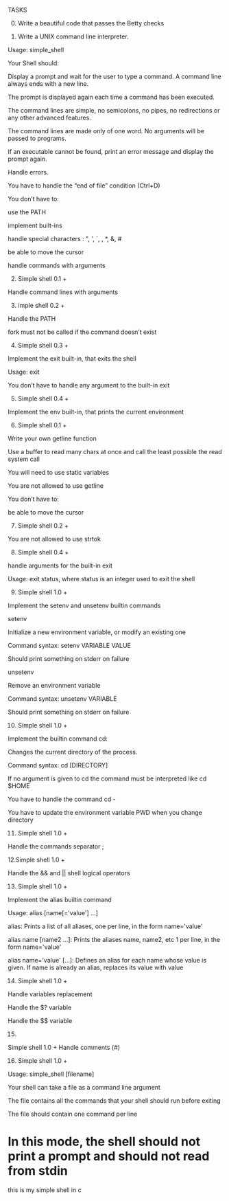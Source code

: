TASKS

0. Write a beautiful code that passes the Betty checks

1. Write a UNIX command line interpreter.



Usage: simple_shell

Your Shell should:



Display a prompt and wait for the user to type a command. A command line always ends with a new line.

The prompt is displayed again each time a command has been executed.

The command lines are simple, no semicolons, no pipes, no redirections or any other advanced features.

The command lines are made only of one word. No arguments will be passed to programs.

If an executable cannot be found, print an error message and display the prompt again.

Handle errors.

You have to handle the “end of file” condition (Ctrl+D)

You don’t have to:

use the PATH

implement built-ins

handle special characters : ", ', `, \, *, &, #

be able to move the cursor

handle commands with arguments

2. Simple shell 0.1 +

Handle command lines with arguments

3. imple shell 0.2 +

Handle the PATH

fork must not be called if the command doesn’t exist

4. Simple shell 0.3 +

Implement the exit built-in, that exits the shell

Usage: exit

You don’t have to handle any argument to the built-in exit

5. Simple shell 0.4 +

Implement the env built-in, that prints the current environment

6. Simple shell 0.1 +

Write your own getline function

Use a buffer to read many chars at once and call the least possible the read system call

You will need to use static variables

You are not allowed to use getline

You don’t have to:

be able to move the cursor

7. Simple shell 0.2 +

You are not allowed to use strtok

8. Simple shell 0.4 +

handle arguments for the built-in exit

Usage: exit status, where status is an integer used to exit the shell

9. Simple shell 1.0 +



Implement the setenv and unsetenv builtin commands



setenv

Initialize a new environment variable, or modify an existing one

Command syntax: setenv VARIABLE VALUE

Should print something on stderr on failure

unsetenv

Remove an environment variable

Command syntax: unsetenv VARIABLE

Should print something on stderr on failure

10. Simple shell 1.0 +



Implement the builtin command cd:



Changes the current directory of the process.

Command syntax: cd [DIRECTORY]

If no argument is given to cd the command must be interpreted like cd $HOME

You have to handle the command cd -

You have to update the environment variable PWD when you change directory

11. Simple shell 1.0 +



Handle the commands separator ;

12.Simple shell 1.0 +



Handle the && and || shell logical operators

13. Simple shell 1.0 +



Implement the alias builtin command

Usage: alias [name[='value'] ...]

alias: Prints a list of all aliases, one per line, in the form name='value'

alias name [name2 ...]: Prints the aliases name, name2, etc 1 per line, in the form name='value'

alias name='value' [...]: Defines an alias for each name whose value is given. If name is already an alias, replaces its value with value

14. Simple shell 1.0 +



Handle variables replacement

Handle the $? variable

Handle the $$ variable

15.
Simple shell 1.0 +
Handle comments (#)

16. Simple shell 1.0 +

Usage: simple_shell [filename]

Your shell can take a file as a command line argument

The file contains all the commands that your shell should run before exiting

The file should contain one command per line

In this mode, the shell should not print a prompt and should not read from stdin
=======
this is my simple shell in c

